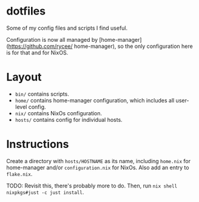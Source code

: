 # dotfiles
Some of my config files and scripts I find useful.

Configuration is now all managed by [home-manager](https://github.com/rycee/
home-manager), so the only configuration here is for that and for NixOS.

# Layout

* `bin/` contains scripts.
* `home/` contains home-manager configuration, which includes all user-level
  config.
* `nix/` contains NixOs configuration.
* `hosts/` contains config for individual hosts.

# Instructions

Create a directory with `hosts/HOSTNAME` as its name, including `home.nix`
for home-manager and/or `configuration.nix` for NixOs. Also add an entry to
`flake.nix`.

TODO: Revisit this, there's probably more to do.
Then, run `nix shell nixpkgs#just -c just install`.
